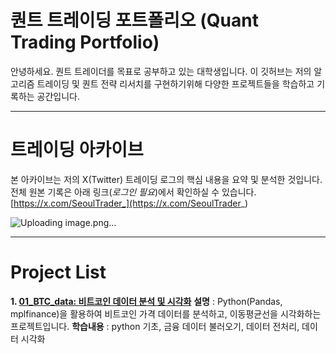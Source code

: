 # 퀀트 트레이딩 포트폴리오 (Quant Trading Portfolio)

안녕하세요. 퀀트 트레이더를 목표로 공부하고 있는 대학생입니다.
이 깃허브는 저의 알고리즘 트레이딩 및 퀀트 전략 리서치를 구현하기위해
다양한 프로젝트들을 학습하고 기록하는 공간입니다.

---
# 트레이딩 아카이브
본 아카이브는 저의 X(Twitter) 트레이딩 로그의 핵심 내용을 요약 및 분석한 것입니다. 전체 원본 기록은 아래 링크(*로그인 필요*)에서 확인하실 수 있습니다.
[https://x.com/SeoulTrader_](https://x.com/SeoulTrader_)

![Uploading image.png…]()


---
# **Project List**

**1. [01_BTC_data: 비트코인 데이터 분석 및 시각화](./01_BTC_data)**
**설명** :  Python(Pandas, mplfinance)을 활용하여 비트코인 가격 데이터를 분석하고, 이동평균선을 시각화하는 프로젝트입니다.
**학습내용** :  python 기초, 금융 데이터 불러오기, 데이터 전처리, 데이터 시각화

